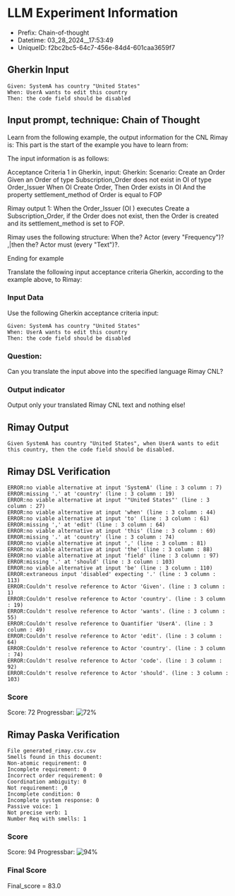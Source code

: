 

# LLM Experiment Information
* Prefix:   Chain-of-thought
* Datetime: 03_28_2024__17:53:49
* UniqueID: f2bc2bc5-64c7-456e-84d4-601caa3659f7

        

## Gherkin Input
```
Given: SystemA has country "United States"
When: UserA wants to edit this country
Then: the code field should be disabled
```
    



## Input prompt, technique: Chain of Thought


Learn from the following example, the output information for the CNL Rimay is: 
This part is the start of the example you have to learn from:

The input information is as follows: 

Acceptance Criteria 1 in Gherkin, input:
Gherkin:
Scenario: Create an Order
Given an Order of type Subscription_Order does not exist in OI of type Order_Issuer 
When OI Create Order, 
Then Order exists in OI 
And the property settlement_method of Order is equal to FOP


Rimay output 1:
When the Order_Issuer (OI ) executes Create a Subscription_Order, if the Order does not exist, then the Order is created and its settlement_method is set to FOP.

Rimay uses the following structure:
When the? Actor <Action> (every "Frequency")? ,|then the? Actor must <Action> (every "Text")?.

Ending for example

Translate the following input acceptance criteria Gherkin, according to the example above, to Rimay:

        

### Input Data
Use the following Gherkin acceptance criteria input: 
```
Given: SystemA has country "United States"
When: UserA wants to edit this country
Then: the code field should be disabled
```

### Question:
Can you translate the input above into the specified language Rimay CNL?

### Output indicator
Output only your translated Rimay CNL text and nothing else!


## Rimay Output
```
Given SystemA has country "United States", when UserA wants to edit this country, then the code field should be disabled.
``` 
            


## Rimay DSL Verification
```
ERROR:no viable alternative at input 'SystemA' (line : 3 column : 7)
ERROR:missing '.' at 'country' (line : 3 column : 19)
ERROR:no viable alternative at input '"United States"' (line : 3 column : 27)
ERROR:no viable alternative at input 'when' (line : 3 column : 44)
ERROR:no viable alternative at input 'to' (line : 3 column : 61)
ERROR:missing ',' at 'edit' (line : 3 column : 64)
ERROR:no viable alternative at input 'this' (line : 3 column : 69)
ERROR:missing '.' at 'country' (line : 3 column : 74)
ERROR:no viable alternative at input ',' (line : 3 column : 81)
ERROR:no viable alternative at input 'the' (line : 3 column : 88)
ERROR:no viable alternative at input 'field' (line : 3 column : 97)
ERROR:missing '.' at 'should' (line : 3 column : 103)
ERROR:no viable alternative at input 'be' (line : 3 column : 110)
ERROR:extraneous input 'disabled' expecting '.' (line : 3 column : 113)
ERROR:Couldn't resolve reference to Actor 'Given'. (line : 3 column : 1)
ERROR:Couldn't resolve reference to Actor 'country'. (line : 3 column : 19)
ERROR:Couldn't resolve reference to Actor 'wants'. (line : 3 column : 55)
ERROR:Couldn't resolve reference to Quantifier 'UserA'. (line : 3 column : 49)
ERROR:Couldn't resolve reference to Actor 'edit'. (line : 3 column : 64)
ERROR:Couldn't resolve reference to Actor 'country'. (line : 3 column : 74)
ERROR:Couldn't resolve reference to Actor 'code'. (line : 3 column : 92)
ERROR:Couldn't resolve reference to Actor 'should'. (line : 3 column : 103)

```
### Score
Score: 72
Progressbar: ![72%](https://progress-bar.dev/72)

            


## Rimay Paska Verification
```
File generated_rimay.csv.csv
Smells found in this document: 
Non-atomic requirement: 0
Incomplete requirement: 0
Incorrect order requirement: 0
Coordination ambiguity: 0
Not requirement: ,0
Incomplete condition: 0
Incomplete system response: 0
Passive voice: 1
Not precise verb: 1
Number Req with smells: 1

```
### Score
Score: 94
Progressbar: ![94%](https://progress-bar.dev/94)

            

### Final Score
Final_score = 83.0
